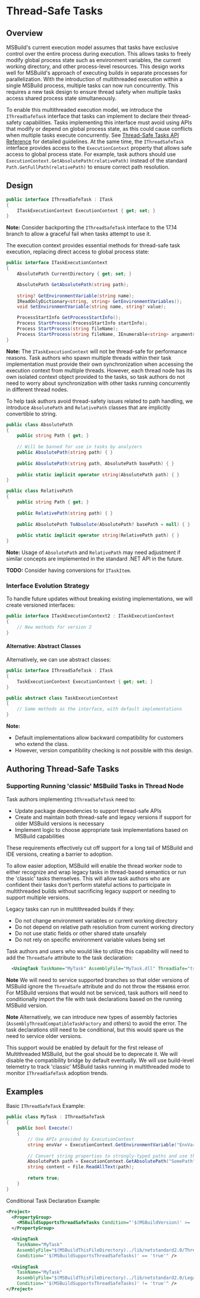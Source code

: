 # Thread-Safe Tasks

## Overview

MSBuild's current execution model assumes that tasks have exclusive control over the entire process during execution. This allows tasks to freely modify global process state such as environment variables, the current working directory, and other process-level resources. This design works well for MSBuild's approach of executing builds in separate processes for parallelization. With the introduction of multithreaded execution within a single MSBuild process, multiple tasks can now run concurrently. This requires a new task design to ensure thread safety when multiple tasks access shared process state simultaneously.

To enable this multithreaded execution model, we introduce the `IThreadSafeTask` interface that tasks can implement to declare their thread-safety capabilities. Tasks implementing this interface must avoid using APIs that modify or depend on global process state, as this could cause conflicts when multiple tasks execute concurrently. See [Thread-Safe Tasks API Reference](thread-safe-tasks-api-reference.md) for detailed guidelines. At the same time, the `IThreadSafeTask` interface provides access to the `ExecutionContext` property that allows safe access to global process state. For example, task authors should use `ExecutionContext.GetAbsolutePath(relativePath)` instead of the standard `Path.GetFullPath(relativePath)` to ensure correct path resolution.

## Design

```csharp
public interface IThreadSafeTask : ITask
{
    ITaskExecutionContext ExecutionContext { get; set; }
}
```

**Note:** Consider backporting the `IThreadSafeTask` interface to the 17.14 branch to allow a graceful fail when tasks attempt to use it.

The execution context provides essential methods for thread-safe task execution, replacing direct access to global process state:

```csharp
public interface ITaskExecutionContext
{
    AbsolutePath CurrentDirectory { get; set; }

    AbsolutePath GetAbsolutePath(string path);
    
    string? GetEnvironmentVariable(string name);
    IReadOnlyDictionary<string, string> GetEnvironmentVariables();
    void SetEnvironmentVariable(string name, string? value);

    ProcessStartInfo GetProcessStartInfo();
    Process StartProcess(ProcessStartInfo startInfo);
    Process StartProcess(string fileName);
    Process StartProcess(string fileName, IEnumerable<string> arguments);
}
```

**Note:** The `ITaskExecutionContext` will not be thread-safe for performance reasons. Task authors who spawn multiple threads within their task implementation must provide their own synchronization when accessing the execution context from multiple threads. However, each thread node has its own isolated context object provided to the tasks, so task authors do not need to worry about synchronization with other tasks running concurrently in different thread nodes.

To help task authors avoid thread-safety issues related to path handling, we introduce `AbsolutePath` and `RelativePath` classes that are implicitly convertible to string. 

```csharp
public class AbsolutePath
{
    public string Path { get; }
    
    // Will be banned for use in tasks by analyzers
    public AbsolutePath(string path) { }
    
    public AbsolutePath(string path, AbsolutePath basePath) { }
    
    public static implicit operator string(AbsolutePath path) { }
}

public class RelativePath
{
    public string Path { get; }
    
    public RelativePath(string path) { }
    
    public AbsolutePath ToAbsolute(AbsolutePath? basePath = null) { }
    
    public static implicit operator string(RelativePath path) { }
}
```

**Note:** Usage of `AbsolutePath` and `RelativePath` may need adjustment if similar concepts are implemented in the standard .NET API in the future.

**TODO:** Consider having conversions for `ITaskItem`.

### Interface Evolution Strategy

To handle future updates without breaking existing implementations, we will create versioned interfaces:

```csharp
public interface ITaskExecutionContext2 : ITaskExecutionContext
{
    // New methods for version 2
}
```

#### Alternative: Abstract Classes

Alternatively, we can use abstract classes:

```csharp
public interface IThreadSafeTask : ITask
{
    TaskExecutionContext ExecutionContext { get; set; }
}

public abstract class TaskExecutionContext
{ 
    // Same methods as the interface, with default implementations
}
```

**Note:** 
- Default implementations allow backward compatibility for customers who extend the class.
- However, version compatibility checking is not possible with this design.

## Authoring Thread-Safe Tasks

### Supporting Running 'classic' MSBuild Tasks in Thread Node

Task authors implementing `IThreadSafeTask` need to:

- Update package dependencies to support thread-safe APIs
- Create and maintain both thread-safe and legacy versions if support for older MSBuild versions is necessary
- Implement logic to choose appropriate task implementations based on MSBuild capabilities

These requirements effectively cut off support for a long tail of MSBuild and IDE versions, creating a barrier to adoption.

To allow easier adoption, MSBuild will enable the thread worker node to either recognize and wrap legacy tasks in thread-based semantics or run the 'classic' tasks themselves. This will allow task authors who are confident their tasks don't perform stateful actions to participate in multithreaded builds without sacrificing legacy support or needing to support multiple versions.

Legacy tasks can run in multithreaded builds if they:
- Do not change environment variables or current working directory
- Do not depend on relative path resolution from current working directory
- Do not use static fields or other shared state unsafely
- Do not rely on specific environment variable values being set

Task authors and users who would like to utilize this capability will need to add the `ThreadSafe` attribute to the task declaration:
```xml
  <UsingTask TaskName="MyTask" AssemblyFile="MyTask.dll" ThreadSafe="true" Condition="'$(MSBuildSupportsThreadSafeTasks)' != 'true'" />
```

**Note** We will need to service supported branches so that older versions of MSBuild ignore the `ThreadSafe` attribute and do not throw the `MSB4066` error. For MSBuild versions that would not be serviced, task authors will need to conditionally import the file with task declarations based on the running MSBuild version.

**Note** Alternatively, we can introduce new types of assembly factories (`AssemblyThreadCompatibleTaskFactory` and others) to avoid the error. The task declarations still need to be conditional, but this would spare us the need to service older versions. 

This support would be enabled by default for the first release of Multithreaded MSBuild, but the goal should be to deprecate it. We will disable the compatibility bridge by default eventually. We will use build-level telemetry to track 'classic' MSBuild tasks running in multithreaded mode to monitor `IThreadSafeTask` adoption trends.

## Examples
Basic `IThreadSafeTask` Example:
```csharp
public class MyTask : IThreadSafeTask
{
    public bool Execute()
    {
        // Use APIs provided by ExecutionContext
        string envVar = ExecutionContext.GetEnvironmentVariable("EnvVar");
       
        // Convert string properties to strongly-typed paths and use them in standard File/Directory APIs
        AbsolutePath path = ExecutionContext.GetAbsolutePath("SomePath");
        string content = File.ReadAllText(path);
        
        return true;
    }
}
```

Conditional Task Declaration Example:
```xml
<Project>
  <PropertyGroup>
    <MSBuildSupportsThreadSafeTasks Condition="'$(MSBuildVersion)' >= '17.15'">true</MSBuildSupportsThreadSafeTasks>
  </PropertyGroup>

  <UsingTask 
    TaskName="MyTask" 
    AssemblyFile="$(MSBuildThisFileDirectory)../lib/netstandard2.0/ThreadSafe/MyTask.dll" 
    Condition="'$(MSBuildSupportsThreadSafeTasks)' == 'true'" />
    
  <UsingTask 
    TaskName="MyTask" 
    AssemblyFile="$(MSBuildThisFileDirectory)../lib/netstandard2.0/Legacy/MyTask.dll" 
    Condition="'$(MSBuildSupportsThreadSafeTasks)' != 'true'" />
</Project>
```
